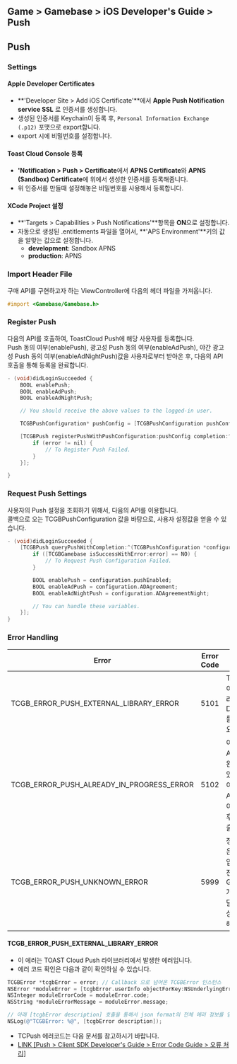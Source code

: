 ## Game > Gamebase > iOS Developer's Guide > Push

## Push

### Settings


#### Apple Developer Certificates
* **'Developer Site > Add iOS Certificate'**에서 **Apple Push Notification service SSL** 로 인증서를 생성합니다.
* 생성된 인증서를 Keychain이 등록 후, `Personal Information Exchange (.p12)` 포맷으로 export합니다.
* export 시에 비밀번호를 설정합니다.

#### Toast Cloud Console 등록
* **'Notification > Push > Certificate**에서 **APNS Certificate**와 **APNS (Sandbox) Certificate**에 위에서 생성한 인증서를 등록해줍니다.
* 위 인증서를 만들때 설정해놓은 비밀번호를 사용해서 등록합니다.

#### XCode Project 설정
* **'Targets > Capabilities > Push Notifications'**항목을 **ON**으로 설정합니다.
* 자동으로 생성된 .entitlements 파일을 열어서, **'APS Environment'**키의 값을 알맞는 값으로 설정합니다.
	* **development**: Sandbox APNS
	* **production**:  APNS

### Import Header File

구매 API를 구현하고자 하는 ViewController에 다음의 헤더 파일을 가져옵니다.

```objectivec
#import <Gamebase/Gamebase.h>
```

### Register Push

다음의 API를 호출하여, ToastCloud Push에 해당 사용자를 등록합니다.<br/>
Push 동의 여부(enablePush), 광고성 Push 동의 여부(enableAdPush), 야간 광고성 Push 동의 여부(enableAdNightPush)값을
사용자로부터 받아온 후, 다음의 API 호출을 통해 등록을 완료합니다.

```objectivec
- (void)didLoginSucceeded {
    BOOL enablePush;
    BOOL enableAdPush;
    BOOL enableAdNightPush;

    // You should receive the above values to the logged-in user.

    TCGBPushConfiguration* pushConfig = [TCGBPushConfiguration pushConfigurationWithPushEnable:enablePush ADAgreement:enableAdPush ADAgreementNight:enableAdNightPush];

    [TCGBPush registerPushWithPushConfiguration:pushConfig completion:^(TCGBError* error) {
        if (error != nil) {
            // To Register Push Failed.
        }
    }];

}
```

### Request Push Settings

사용자의 Push 설정을 조회하기 위해서, 다음의 API를 이용합니다.<br/>
콜백으로 오는 TCGBPushConfiguration 값을 바탕으로, 사용자 설정값을 얻을 수 있습니다.

```objectivec
- (void)didLoginSucceeded {
    [TCGBPush queryPushWithCompletion:^(TCGBPushConfiguration *configuration, TCGBError *error) {
        if ([TCGBGamebase isSuccessWithError:error] == NO) {
            // To Request Push Configuration Failed.
        }

        BOOL enablePush = configuration.pushEnabled;
        BOOL enableAdPush = configuration.ADAgreement;
        BOOL enableAdNightPush = configuration.ADAgreementNight;

        // You can handle these variables.
    }];
}
```

### Error Handling

| Error | Error Code | Notes |
| ----- | ---------- | ----- |
| TCGB_ERROR_PUSH_EXTERNAL_LIBRARY_ERROR | 5101 | TCPush 라이브러리 에러입니다.<br>DetailCode를 확인하세요. |
| TCGB_ERROR_PUSH_ALREADY_IN_PROGRESS_ERROR | 5102 | 이전 PUSH API 호출이 완료되지 않았습니다.<br>이전 PUSH API의 콜백이 실행된 이후에 다시 호출하세요. |
| TCGB_ERROR_PUSH_UNKNOWN_ERROR | 5999 | 정의되지 않은 푸시 에러입니다.<br>전체 로그를 Gamebase 개발팀에 전달하여 에러상황을 문의해 주세요. |

#### TCGB_ERROR_PUSH_EXTERNAL_LIBRARY_ERROR

* 이 에러는 TOAST Cloud Push 라이브러리에서 발생한 에러입니다.
* 에러 코드 확인은 다음과 같이 확인하실 수 있습니다.

```objectivec
TCGBError *tcgbError = error; // Callback 으로 넘어온 TCGBError 인스턴스
NSError *moduleError = [tcgbError.userInfo objectForKey:NSUnderlyingErrorKey]; // 외부 라이브러리에서 발생한 에러객체
NSInteger moduleErrorCode = moduleError.code;
NSString *moduleErrorMessage = moduleError.message;

// 아래 [tcgbError description] 호출을 통해서 json format의 전체 에러 정보를 얻을 수 있습니다.
NSLog(@"TCGBError: %@", [tcgbError description]);
```

* TCPush 에러코드는 다음 문서를 참고하시기 바랍니다.
* [LINK \[Push > Client SDK Developer's Guide > Error Code Guide > 오류 처리\]](http://docs.cloud.toast.com/ko/Notification/Push/ko/Client%20SDK%20Guide/#_5)


